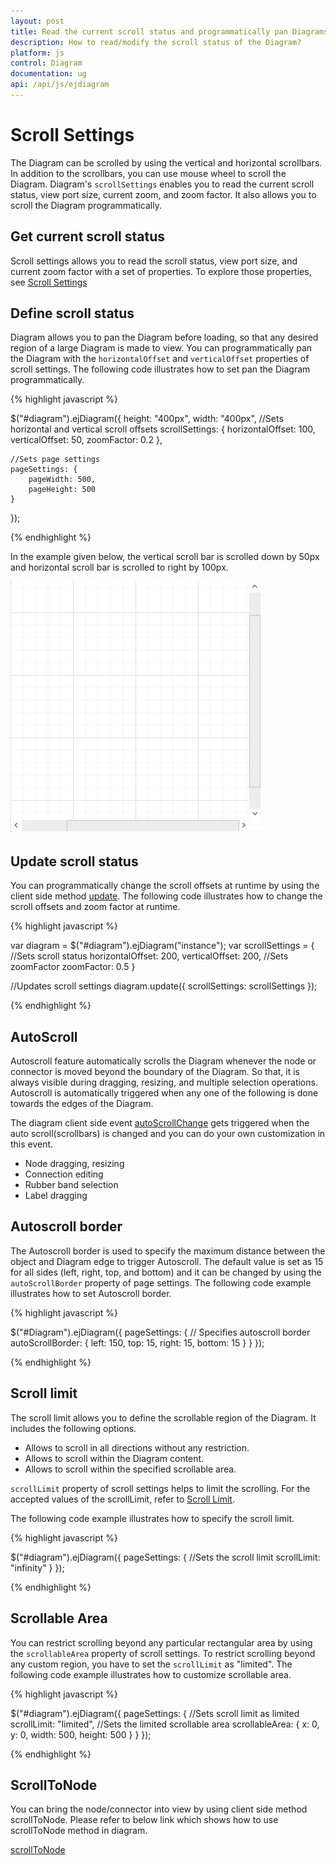 ```yaml
---
layout: post
title: Read the current scroll status and programmatically pan Diagrams
description: How to read/modify the scroll status of the Diagram?
platform: js
control: Diagram
documentation: ug
api: /api/js/ejdiagram
---
```


# Scroll Settings
The Diagram can be scrolled by using the vertical and horizontal scrollbars. In addition to the scrollbars, you can use mouse wheel to scroll the Diagram. 
Diagram's `scrollSettings` enables you to read the current scroll status, view port size, current zoom, and zoom factor. It also allows you to scroll the Diagram programmatically. 

## Get current scroll status

Scroll settings allows you to read the scroll status, view port size, and current zoom factor with a set of properties. To explore those properties, see [Scroll Settings](/api/js/ejdiagram#members:scrollsettings "Scroll Settings")

## Define scroll status
Diagram allows you to pan the Diagram before loading, so that any desired region of a large Diagram is made to view. You can programmatically pan the Diagram with the `horizontalOffset` and `verticalOffset` properties of scroll settings. The following code illustrates how to set pan the Diagram programmatically.

{% highlight javascript %}

$("#diagram").ejDiagram({
	height: "400px",
	width: "400px",
	//Sets horizontal and vertical scroll offsets
	scrollSettings: {
		horizontalOffset: 100,
		verticalOffset: 50,
		zoomFactor: 0.2
	},

	//Sets page settings
	pageSettings: {
		pageWidth: 500,
		pageHeight: 500
	}
});

{% endhighlight %}

In the example given below, the vertical scroll bar is scrolled down by 50px and horizontal scroll bar is scrolled to right by 100px. 

![](/js/Diagram/Scroll-Settings_images/Scroll-Settings_img1.png)

## Update scroll status

You can programmatically change the scroll offsets at runtime by using the client side method [update](/api/js/ejdiagram#methods:update "update"). The following code illustrates how to change the scroll offsets and zoom factor at runtime.

{% highlight javascript %}

var diagram = $("#diagram").ejDiagram("instance");
var scrollSettings = {
	//Sets scroll status
	horizontalOffset: 200,
	verticalOffset: 200,
	//Sets zoomFactor
	zoomFactor: 0.5
}

//Updates scroll settings
diagram.update({ scrollSettings: scrollSettings });

{% endhighlight %}

## AutoScroll 

Autoscroll feature automatically scrolls the Diagram whenever the node or connector is moved beyond the boundary of the Diagram. So that, it is always visible during dragging, resizing, and multiple selection operations. Autoscroll is automatically triggered when any one of the following is done towards the edges of the Diagram.

The diagram client side event [autoScrollChange](/api/js/ejdiagram#events:autoscrollchange "autoScrollChange") gets triggered when the auto scroll(scrollbars) is changed and you can do your own customization in this event.

* Node dragging, resizing 
* Connection editing
* Rubber band selection
* Label dragging

## Autoscroll border

The Autoscroll border is used to specify the maximum distance between the object and Diagram edge to trigger Autoscroll. The default value is set as 15 for all sides (left, right, top, and bottom) and it can be changed by using the `autoScrollBorder` property of page settings. The following code example illustrates how to set Autoscroll border. 

{% highlight javascript %}

$("#Diagram").ejDiagram({
	pageSettings: {
		// Specifies autoscroll border
		autoScrollBorder: { left: 150, top: 15, right: 15, bottom: 15 }
	}
});

{% endhighlight %}

## Scroll limit

The scroll limit allows you to define the scrollable region of the Diagram. It includes the following options.

* Allows to scroll in all directions without any restriction.
* Allows to scroll within the Diagram content.
* Allows to scroll within the specified scrollable area.

`scrollLimit` property of scroll settings helps to limit the scrolling. For the accepted values of the scrollLimit, refer to [Scroll Limit](/api/js/ejdiagram#scroll-limit "Scroll Limit").

The following code example illustrates how to specify the scroll limit.

{% highlight javascript %}

$("#diagram").ejDiagram({
	pageSettings: {
	//Sets the scroll limit
	scrollLimit: "infinity"
	}
});

{% endhighlight %}

## Scrollable Area

You can restrict scrolling beyond any particular rectangular area by using the `scrollableArea` property of scroll settings. To restrict scrolling beyond any custom region, you have to set the `scrollLimit` as "limited". The following code example illustrates how to customize scrollable area.

{% highlight javascript %}

$("#diagram").ejDiagram({
	pageSettings: {
		//Sets scroll limit as limited
		scrollLimit: "limited",
		//Sets the limited scrollable area
		scrollableArea: {
			x: 0,
			y: 0,
			width: 500,
			height: 500
		}
	}
});

{% endhighlight %}

## ScrollToNode

You can bring the node/connector into view by using client side method scrollToNode. Please refer to below link which shows how to use scrollToNode method in diagram.

[scrollToNode](/api/js/ejdiagram#methods:scrolltonode "scrollToNode")

